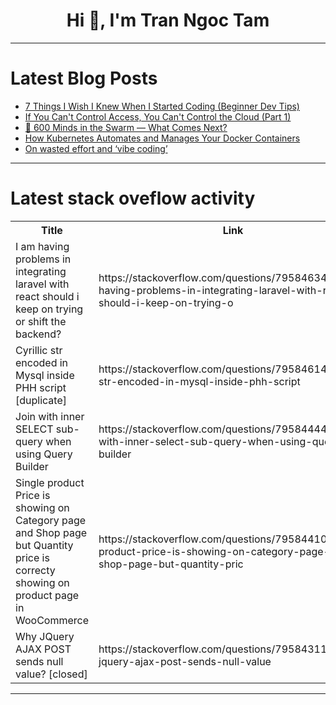 <h1 align="center">Hi 👋, I'm Tran Ngoc Tam</h1>

---

# Latest Blog Posts 
<!-- BLOG-POST-LIST:START -->
- [7 Things I Wish I Knew When I Started Coding &lpar;Beginner Dev Tips&rpar;](https://dev.to/mariecolvinn/7-things-i-wish-i-knew-when-i-started-coding-beginner-dev-tips-oco)
- [If You Can&#39;t Control Access, You Can&#39;t Control the Cloud &lpar;Part 1&rpar;](https://dev.to/dtemi/if-you-cant-control-access-you-cant-control-the-cloud-part-1-4330)
- [🚀 600 Minds in the Swarm — What Comes Next?](https://dev.to/matrixswarm/600-minds-in-the-swarm-what-comes-next-4e31)
- [How Kubernetes Automates and Manages Your Docker Containers](https://dev.to/upcloud/how-kubernetes-automates-and-manages-your-docker-containers-278n)
- [On wasted effort and ‘vibe coding’](https://dev.to/lpnts/on-wasted-effort-and-vibe-coding-356e)
<!-- BLOG-POST-LIST:END -->

---

# Latest stack oveflow activity
<table>
  <tr><th>Title</th><th>Link</th></tr>
  <!-- STACKOVERFLOW:START --><tr><td>I am having problems in integrating laravel with react should i keep on trying or shift the backend?</td><td>https://stackoverflow.com/questions/79584634/i-am-having-problems-in-integrating-laravel-with-react-should-i-keep-on-trying-o</td></tr><tr><td>Cyrillic str encoded in Mysql inside PHH script [duplicate]</td><td>https://stackoverflow.com/questions/79584614/cyrillic-str-encoded-in-mysql-inside-phh-script</td></tr><tr><td>Join with inner SELECT sub-query when using Query Builder</td><td>https://stackoverflow.com/questions/79584444/join-with-inner-select-sub-query-when-using-query-builder</td></tr><tr><td>Single product Price is showing on Category page and Shop page but Quantity price is correcty showing on product page in WooCommerce</td><td>https://stackoverflow.com/questions/79584410/single-product-price-is-showing-on-category-page-and-shop-page-but-quantity-pric</td></tr><tr><td>Why JQuery AJAX POST sends null value? [closed]</td><td>https://stackoverflow.com/questions/79584311/why-jquery-ajax-post-sends-null-value</td></tr><!-- STACKOVERFLOW:END -->
</table>

---


